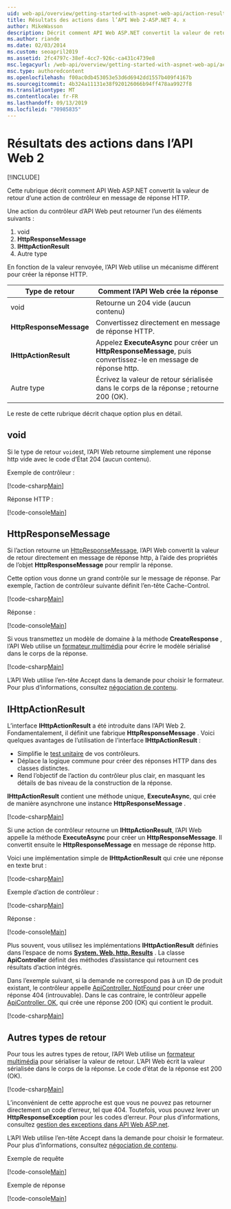 ```yaml
---
uid: web-api/overview/getting-started-with-aspnet-web-api/action-results
title: Résultats des actions dans l’API Web 2-ASP.NET 4. x
author: MikeWasson
description: Décrit comment API Web ASP.NET convertit la valeur de retour d’une action de contrôleur en message de réponse HTTP dans ASP.NET 4. x.
ms.author: riande
ms.date: 02/03/2014
ms.custom: seoapril2019
ms.assetid: 2fc4797c-38ef-4cc7-926c-ca431c4739e8
msc.legacyurl: /web-api/overview/getting-started-with-aspnet-web-api/action-results
msc.type: authoredcontent
ms.openlocfilehash: f00ac0db453053e53d6d6942dd1557b409f4167b
ms.sourcegitcommit: 4b324a11131e38f920126066b94ff478aa9927f8
ms.translationtype: MT
ms.contentlocale: fr-FR
ms.lasthandoff: 09/13/2019
ms.locfileid: "70985835"
---
```

# <a name="action-results-in-web-api-2"></a>Résultats des actions dans l’API Web 2

[!INCLUDE[](~/includes/coreWebAPI.md)]

Cette rubrique décrit comment API Web ASP.NET convertit la valeur de retour d’une action de contrôleur en message de réponse HTTP.

Une action du contrôleur d’API Web peut retourner l’un des éléments suivants :

1. void
2. **HttpResponseMessage**
3. **IHttpActionResult**
4. Autre type

En fonction de la valeur renvoyée, l’API Web utilise un mécanisme différent pour créer la réponse HTTP.

| Type de retour | Comment l’API Web crée la réponse |
| --- | --- |
| void | Retourne un 204 vide (aucun contenu) |
| **HttpResponseMessage** | Convertissez directement en message de réponse HTTP. |
| **IHttpActionResult** | Appelez **ExecuteAsync** pour créer un **HttpResponseMessage**, puis convertissez-le en message de réponse http. |
| Autre type | Écrivez la valeur de retour sérialisée dans le corps de la réponse ; retourne 200 (OK). |

Le reste de cette rubrique décrit chaque option plus en détail.

## <a name="void"></a>void

Si le type de retour `void`est, l’API Web retourne simplement une réponse http vide avec le code d’État 204 (aucun contenu).

Exemple de contrôleur :

[!code-csharp[Main](action-results/samples/sample1.cs)]

Réponse HTTP :

[!code-console[Main](action-results/samples/sample2.cmd)]

## <a name="httpresponsemessage"></a>HttpResponseMessage

Si l’action retourne un [HttpResponseMessage](https://msdn.microsoft.com/library/system.net.http.httpresponsemessage.aspx), l’API Web convertit la valeur de retour directement en message de réponse http, à l’aide des propriétés de l’objet **HttpResponseMessage** pour remplir la réponse.

Cette option vous donne un grand contrôle sur le message de réponse. Par exemple, l’action de contrôleur suivante définit l’en-tête Cache-Control.

[!code-csharp[Main](action-results/samples/sample3.cs)]

Réponse :

[!code-console[Main](action-results/samples/sample4.cmd?highlight=2)]

Si vous transmettez un modèle de domaine à la méthode **CreateResponse** , l’API Web utilise un [formateur multimédia](../formats-and-model-binding/media-formatters.md) pour écrire le modèle sérialisé dans le corps de la réponse.

[!code-csharp[Main](action-results/samples/sample5.cs)]

L’API Web utilise l’en-tête Accept dans la demande pour choisir le formateur. Pour plus d’informations, consultez [négociation de contenu](../formats-and-model-binding/content-negotiation.md).

## <a name="ihttpactionresult"></a>IHttpActionResult

L’interface **IHttpActionResult** a été introduite dans l’API Web 2. Fondamentalement, il définit une fabrique **HttpResponseMessage** . Voici quelques avantages de l’utilisation de l’interface **IHttpActionResult** :

- Simplifie le [test unitaire](../testing-and-debugging/unit-testing-controllers-in-web-api.md) de vos contrôleurs.
- Déplace la logique commune pour créer des réponses HTTP dans des classes distinctes.
- Rend l’objectif de l’action du contrôleur plus clair, en masquant les détails de bas niveau de la construction de la réponse.

**IHttpActionResult** contient une méthode unique, **ExecuteAsync**, qui crée de manière asynchrone une instance **HttpResponseMessage** .

[!code-csharp[Main](action-results/samples/sample6.cs)]

Si une action de contrôleur retourne un **IHttpActionResult**, l’API Web appelle la méthode **ExecuteAsync** pour créer un **HttpResponseMessage**. Il convertit ensuite le **HttpResponseMessage** en message de réponse http.

Voici une implémentation simple de **IHttpActionResult** qui crée une réponse en texte brut :

[!code-csharp[Main](action-results/samples/sample7.cs)]

Exemple d’action de contrôleur :

[!code-csharp[Main](action-results/samples/sample8.cs)]

Réponse :

[!code-console[Main](action-results/samples/sample9.cmd)]

Plus souvent, vous utilisez les implémentations **IHttpActionResult** définies dans l’espace de noms **[System. Web. http. Results](https://msdn.microsoft.com/library/system.web.http.results.aspx)** . La classe **ApiController** définit des méthodes d’assistance qui retournent ces résultats d’action intégrés.

Dans l’exemple suivant, si la demande ne correspond pas à un ID de produit existant, le contrôleur appelle [ApiController. NotFound](https://msdn.microsoft.com/library/system.web.http.apicontroller.notfound.aspx) pour créer une réponse 404 (introuvable). Dans le cas contraire, le contrôleur appelle [ApiController. OK](https://msdn.microsoft.com/library/dn314591.aspx), qui crée une réponse 200 (OK) qui contient le produit.

[!code-csharp[Main](action-results/samples/sample10.cs)]

## <a name="other-return-types"></a>Autres types de retour

Pour tous les autres types de retour, l’API Web utilise un [formateur multimédia](../formats-and-model-binding/media-formatters.md) pour sérialiser la valeur de retour. L’API Web écrit la valeur sérialisée dans le corps de la réponse. Le code d’état de la réponse est 200 (OK).

[!code-csharp[Main](action-results/samples/sample11.cs)]

L’inconvénient de cette approche est que vous ne pouvez pas retourner directement un code d’erreur, tel que 404. Toutefois, vous pouvez lever un **HttpResponseException** pour les codes d’erreur. Pour plus d’informations, consultez [gestion des exceptions dans API Web ASP.net](../error-handling/exception-handling.md).

L’API Web utilise l’en-tête Accept dans la demande pour choisir le formateur. Pour plus d’informations, consultez [négociation de contenu](../formats-and-model-binding/content-negotiation.md).

Exemple de requête

[!code-console[Main](action-results/samples/sample12.cmd)]

Exemple de réponse

[!code-console[Main](action-results/samples/sample13.cmd)]
